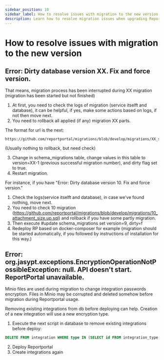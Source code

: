 ```yaml
---
sidebar_position: 10
sidebar_label: How to resolve issues with migration to the new version
description: Learn how to resolve migration issues when upgrading ReportPortal to new versions.
---
```


# How to resolve issues with migration to the new version

## Error: Dirty database version XX. Fix and force version.

That means, migration process has been interrupted during XX migration (migration has been started but not finished)
1. At first, you need to check the logs of migration (service itselft and database), it can be helpful, if yes, make some actions based on logs, if not then move next.
2. You need to rollback all applied (if any) migration XX parts.

The format for url is the next:

```
https://github.com/reportportal/migrations/blob/develop/migrations/XX_some_name.up.sql
```

(Usually nothing to rollback, but need check)

3. Change in schema_migrations table, change values in this table to version=XX-1 (previous successful migration number), and dirty flag set to true.
4. Restart migration.

For instance, if you have "Error: Dirty database version 10. Fix and force version." 
1. Check the logs(service itselft and database), in case we've found nothing, move next.
2. You need to check 10 migration (https://github.com/reportportal/migrations/blob/develop/migrations/10_attachment_size.up.sql) and rollback if you have some partly migration.
3. Then execute #update schema_migrations set version=9, dirty=f
4. Redeploy RP based on docker-composer for example (migration should be started automatically, if you followed by instructions of installation for this way.)

## Error: org.jasypt.exceptions.EncryptionOperationNotPossibleException: null. API doesn't start. ReportPortal unavailable.

Minio files are used during migration to change integration passwords encryption. 
Files in Minio may be corrupted and deleted somehow before migration during Reportportal usage. 

Removing existing integrations from db before deploying can help. Creation of a new integration will use a new encryption type.

1. Execute the next script in database to remove existing integrations before deploy:

```sql
DELETE FROM integration WHERE type IN (SELECT id FROM integration_type WHERE name IN ('email', 'jira', 'ldap', 'ad'));

```
2. Deploy Reportportal
3. Create integrations again

